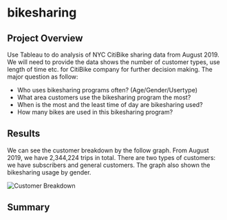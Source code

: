 # bikesharing
## Project Overview
Use Tableau to do analysis of NYC CitiBike sharing data from August 2019. We will need to provide the data shows the number of customer types, use length of time etc. for CitiBike company for further decision making. The major question as follow: 

- Who uses bikesharing programs often? (Age/Gender/Usertype)
- What area customers use the bikesharing program the most? 
- When is the most and the least time of day are bikesharing used? 
- How many bikes are used in this bikesharing program? 

## Results
We can see the customer breakdown by the follow graph. From August 2019, we have 2,344,224 trips in total. There are two types of customers: we have subscribers and general customers. The graph also shown the bikesharing usage by gender. 

![Customer Breakdown](https://user-images.githubusercontent.com/94089680/161389778-4a1470e9-d599-4726-b8fc-7ddd51a81331.png)


## Summary
